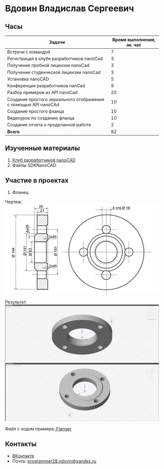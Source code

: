 # Вдовин Владислав Сергеевич

## Часы

|Задачи|Время выполнения, ак. час|
|----------------|----------------|
|Встречи с командой | 7|
|Регистрицая в клубе разработчиков nanoCad | 3|
|Получение пробной лицензии nanoCad | 3|
|Получение студенческой лицензии nanoCad | 3|
|Установка nanoCAD | 5|
|Конференция разработчиков nanCad | 9|
|Разбор примеров из API nanoCad | 20|
|Создание простого зеркального отображения с помощью API nanoCAd | 10|
|Создание простого фланца| 10|
|Ведеоурок по созданию фланца | 10|
|Создание отчета о проделанной работе | 2|
|**Всего** | 82|


## Изученные материалы
1. [Клуб разработчиков nanoCAD](https://developer.nanocad.ru/main.html)
2. Файлы SDKNanoCAD

## Участие в проектах
1. Фланец

Чертеж:
![](Img_Vdovin/%D0%92%D0%B4%D0%BE%D0%B2%D0%B8%D0%BD-%D0%A7%D0%B5%D1%80%D1%82%D0%B5%D0%B6.jpg)

Результат:
![](Img_Vdovin/%D0%92%D0%B4%D0%BE%D0%B2%D0%B8%D0%BD1.png)
![](Img_Vdovin/%D0%92%D0%B4%D0%BE%D0%B2%D0%B8%D0%BD2.png)

Файл с кодом примера:[ Flanger](https://github.com/NanoCAD-Mospolytech/NanoCAD-IngeneringSoft/tree/main/%D0%9C%D0%B0%D1%82%D0%B5%D1%80%D0%B8%D0%B0%D0%BB%D1%8B/Flanger)

## Контакты 
- [ВКонтакте](https://vk.com/fulfilled)
- Почта: programmer28.vdovin@yandex.ru